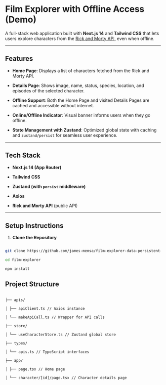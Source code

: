 # Film Explorer with Offline Access (Demo)

  

A full-stack web application built with **Next.js 14** and **Tailwind CSS** that lets users explore characters from the [Rick and Morty API](https://rickandmortyapi.com/), even when offline.

  

---

  

##  Features

  

-  **Home Page**: Displays a list of characters fetched from the Rick and Morty API.

-  **Details Page**: Shows image, name, status, species, location, and episodes of the selected character.

-  **Offline Support**: Both the Home Page and visited Details Pages are cached and accessible without internet.

-  **Online/Offline Indicator**: Visual banner informs users when they go offline.

-  **State Management with Zustand**: Optimized global state with caching and `zustand/persist` for seamless user experience.

  

---

  

## Tech Stack

  

-  **Next.js 14 (App Router)**

-  **Tailwind CSS**

-  **Zustand (with `persist` middleware)**

-  **Axios**

-  **Rick and Morty API** (public API)

  

---

  

##  Setup Instructions

  

1.  **Clone the Repository**

```bash

git clone https://github.com/james-mensa/film-explorer-data-persistent-demo.git

cd film-explorer

npm install

```

  
  
  

##  Project Structure

  

```plaintext

├── apis/

│ ├── apiClient.ts // Axios instance

│ └── makeApiCall.ts // Wrapper for API calls

├── store/

│ └── useCharacterStore.ts // Zustand global store

├── types/

│ └── apis.ts // TypeScript interfaces

├── app/

│ ├── page.tsx // Home page

│ └── character/[id]/page.tsx // Character details page

```